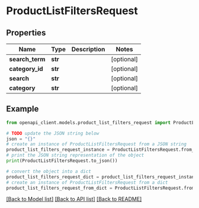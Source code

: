 # ProductListFiltersRequest


## Properties

Name | Type | Description | Notes
------------ | ------------- | ------------- | -------------
**search_term** | **str** |  | [optional] 
**category_id** | **str** |  | [optional] 
**search** | **str** |  | [optional] 
**category** | **str** |  | [optional] 

## Example

```python
from openapi_client.models.product_list_filters_request import ProductListFiltersRequest

# TODO update the JSON string below
json = "{}"
# create an instance of ProductListFiltersRequest from a JSON string
product_list_filters_request_instance = ProductListFiltersRequest.from_json(json)
# print the JSON string representation of the object
print(ProductListFiltersRequest.to_json())

# convert the object into a dict
product_list_filters_request_dict = product_list_filters_request_instance.to_dict()
# create an instance of ProductListFiltersRequest from a dict
product_list_filters_request_from_dict = ProductListFiltersRequest.from_dict(product_list_filters_request_dict)
```
[[Back to Model list]](../README.md#documentation-for-models) [[Back to API list]](../README.md#documentation-for-api-endpoints) [[Back to README]](../README.md)


